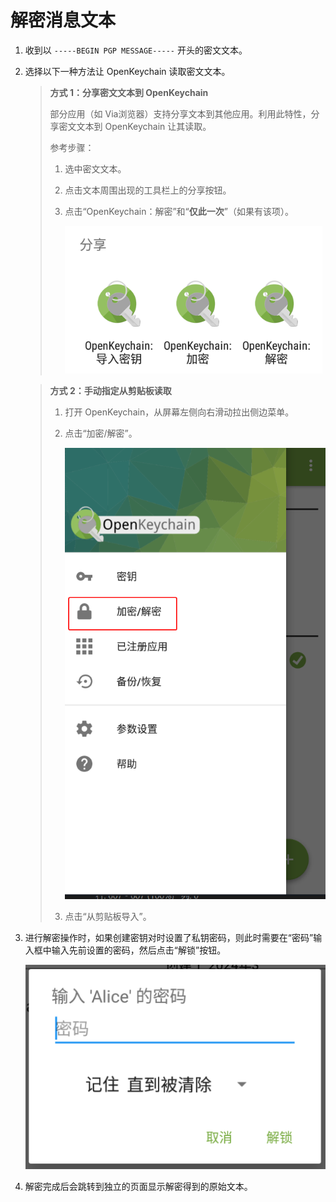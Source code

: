 # 解密消息文本

1. 收到以 `-----BEGIN PGP MESSAGE-----` 开头的密文文本。

2. 选择以下一种方法让 OpenKeychain 读取密文文本。

    > **方式 1：分享密文文本到 OpenKeychain**
    >
    > 部分应用（如 Via浏览器）支持分享文本到其他应用。利用此特性，分享密文文本到 OpenKeychain 让其读取。  
    > 
    > 参考步骤： 
    >
    > 1. 选中密文文本。
    > 2. 点击文本周围出现的工具栏上的分享按钮。
    > 3. 点击“OpenKeychain：解密”和“**仅此一次**”（如果有该项）。
    >
    >    ![使用 OpenKeychain 处理消息或密文](shared/using-openkeychain-to-handle-message.png)

    > **方式 2：手动指定从剪贴板读取**
    >
    > 1. 打开 OpenKeychain，从屏幕左侧向右滑动拉出侧边菜单。
    > 2. 点击“加密/解密”。
    >
    >    ![加密/解密”](shared/encrypting-and-decrypting.png)
    >
    > 3. 点击“从剪贴板导入”。

3. 进行解密操作时，如果创建密钥对时设置了私钥密码，则此时需要在“密码”输入框中输入先前设置的密码，然后点击“解锁”按钮。

    ![输入私钥密码](shared/entering-private-key-passphrase.png)

4. 解密完成后会跳转到独立的页面显示解密得到的原始文本。